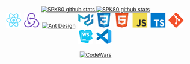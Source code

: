 <!-- ./STAT -->

<div align="center">
    <a href="https://github.com/SPK80?tab=repositories">
        <img src="https://github-readme-stats.vercel.app/api?username=SPK80&show_icons=true&count_private=true&hide_border=true&title_color=494&text_color=888&icon_color=494&bg_color=0000"
             title="SPK80 github stats" alt="SPK80 github stats"
             width="49%" height="200"/>
    </a>
    <a href="https://github.com/SPK80?tab=repositories">
        <img src="https://github-readme-stats.vercel.app/api/top-langs/?username=SPK80&layout=compact&hide_border=true&title_color=494&text_color=888&bg_color=0000"
             title="SPK80 github stats" alt="SPK80 github stats"
             width="41%" height="200"/>
    </a>
</div>
<!-- ./STATS  -->

<div align="center">
    <a href="https://reactjs.org/">
        <img src="https://github.com/devicons/devicon/blob/master/icons/react/react-original.svg"
             title="React" alt="React"
             width="40" height="40"/></a>&nbsp;
    <a href="https://redux.js.org/">
        <img src="https://github.com/devicons/devicon/blob/master/icons/redux/redux-original.svg"
             title="Redux" alt="Redux"
             width="40" height="40"/></a>&nbsp;
    <a href="https://ant.design/">
        <img src="https://gw.alipayobjects.com/zos/rmsportal/KDpgvguMpGfqaHPjicRK.svg"
             title="Ant Design" alt="Ant Design"
             width="40" height="40"/></a>&nbsp;
    <a href="https://mui.com/">
        <img src="https://github.com/devicons/devicon/blob/master/icons/materialui/materialui-original.svg"
             title="Material UI" alt="Material UI"
             width="40" height="40"/></a>&nbsp;
    <a href="https://en.wikipedia.org/wiki/CSS">
        <img src="https://github.com/devicons/devicon/blob/master/icons/css3/css3-original.svg"
             title="CSS3" alt="CSS"
             width="40" height="40"/></a>&nbsp;
    <a href="https://en.wikipedia.org/wiki/HTML">
        <img src="https://github.com/devicons/devicon/blob/master/icons/html5/html5-original.svg"
             title="HTML5" alt="HTML"
             width="40" height="40"/></a>&nbsp;
    <a href="https://en.wikipedia.org/wiki/JavaScript">
        <img src="https://github.com/devicons/devicon/blob/master/icons/javascript/javascript-original.svg"
             title="JavaScript" alt="JavaScript"
             width="40" height="40"/></a>&nbsp;
    <a href="https://www.typescriptlang.org/">
        <img src="https://github.com/devicons/devicon/blob/master/icons/typescript/typescript-original.svg"
             title="TypeScript" alt="TypeScript"
             width="40" height="40"/></a>&nbsp;
    <a href="https://git-scm.com/">
        <img src="https://github.com/devicons/devicon/blob/master/icons/git/git-original.svg"
             title="Git" alt="Git"
             width="40" height="40"/></a>&nbsp;
    <a href="https://www.jetbrains.com/webstorm/">
        <img src="https://github.com/devicons/devicon/blob/master/icons/webstorm/webstorm-plain.svg"
             title="WebStorm" alt="WebStorm"
             width="40" height="40"/></a>&nbsp;
    <a href="https://code.visualstudio.com/">
        <img src="https://github.com/devicons/devicon/blob/master/icons/vscode/vscode-original.svg"
             title="VSCode" alt="VSCode"
             width="40" height="40"/></a>&nbsp;

</div>
<br/>
<div align="center">
    <a href="https://www.codewars.com/users/SPK80">
        <img src="https://www.codewars.com/users/SPK80/badges/small"
             title="CodeWars" alt="CodeWars"/>
    </a>

</div>


<!--
**SPK80/spk80** is a ✨ _special_ ✨ repository because its `README.md` (this file) appears on your GitHub profile.

Here are some ideas to get you started:

- 🔭 I’m currently working on ...
- 🌱 I’m currently learning ...
- 👯 I’m looking to collaborate on ...
- 🤔 I’m looking for help with ...
- 💬 Ask me about ...
- 📫 How to reach me: ...
- 😄 Pronouns: ...
- ⚡ Fun fact: ...
-->
